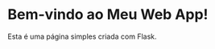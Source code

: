 <!DOCTYPE html>
<html lang="pt-br">
<head>
    <meta charset="UTF-8">
    <meta name="viewport" content="width=device-width, initial-scale=1.0">
    <title>Meu Web App</title>
    <link rel="stylesheet" href="{{ url_for('static', filename='style.css') }}">
</head>
<body>
    <h1>Bem-vindo ao Meu Web App!</h1>
    <p>Esta é uma página simples criada com Flask.</p>
</body>
</html>

